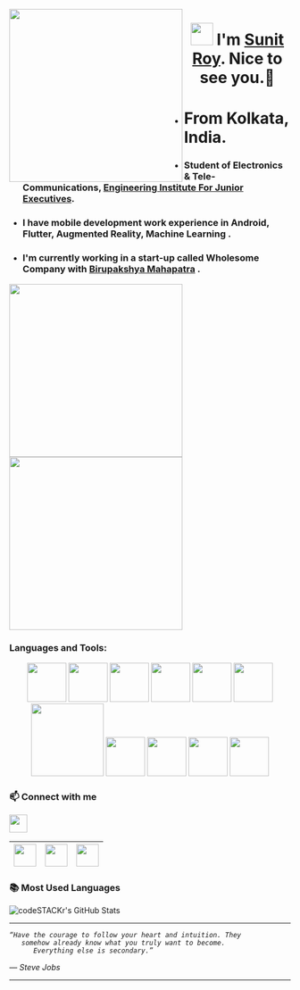 <p>
 <img align="left" src="https://user-images.githubusercontent.com/67560900/107698101-10797e00-6cda-11eb-8357-b7808d66151a.gif" width="310px alt="hellogif">
</p>
<h1 align="center"> <img src="https://raw.githubusercontent.com/ShahriarShafin/ShahriarShafin/main/Assets/hi.gif" width="40px"/> I'm <a href="https://sunitroy2703.github.io/" target="_blank">Sunit Roy</a>. Nice to see you.🤗 </h1>


- # From Kolkata, India.
- ### Student of Electronics & Tele-Communications, <a href="http://eijehowrah.org/" target="_blank">Engineering Institute For Junior Executives</a>.
- ### I have mobile development work experience in Android, Flutter, Augmented Reality, Machine Learning . 
- ### I'm currently working in a start-up called Wholesome Company with  <a href="https://birupakshyamahapatra.com/" target="_blank">Birupakshya Mahapatra</a> .



<p>
 <img align="left"  src="https://user-images.githubusercontent.com/67560900/107701724-4d943f00-6cdf-11eb-8b74-0c16b173d255.gif" width="310px alt="androidgif">
</p>


<p>
 <img align="center" src="https://user-images.githubusercontent.com/67560900/107698382-77973280-6cda-11eb-9d30-5735f2becfdc.gif" width="310px alt="workgif">
</p>



 ### Languages and Tools:
 
<p align="center">
<a href="https://developer.android.com"><img src="https://user-images.githubusercontent.com/67560900/107708789-1bd4a580-6cea-11eb-8299-6787dd5dc2d1.png" width="70"></a>
 <a href="https://java.com/en/"> <img src="https://user-images.githubusercontent.com/67560900/107707714-53425280-6ce8-11eb-81e8-d0c3e2eb51f2.png" width="70"></a>
   <a href="https://kotlinlang.org/"><img src="https://user-images.githubusercontent.com/67560900/107707894-9d2b3880-6ce8-11eb-8dda-9f7332696242.png" width="70"></a>
     <a href="https://developer.android.com/studio"><img src="https://user-images.githubusercontent.com/67560900/107708529-a4067b00-6ce9-11eb-8d70-e780676f0dc0.png" width="70"></a>
  <a href="https://flutter.dev"><img src="https://www.vectorlogo.zone/logos/flutterio/flutterio-icon.svg" width="70"></a>
  <a href="https://firebase.google.com/"><img src="https://www.vectorlogo.zone/logos/firebase/firebase-icon.svg" width="70"></a>
 <a href="https://git-scm.com/"><img src="https://raw.githubusercontent.com/ShahriarShafin/ShahriarShafin/main/Assets/git.gif" width="130"></a>
  <a href="https://dart.dev/"><img src="https://user-images.githubusercontent.com/67560900/107708188-16c32680-6ce9-11eb-99b5-5125dec9ffed.png" width="70"></a>
 <a href="https://developers.google.com/ml-kit"><img src="https://user-images.githubusercontent.com/67560900/107749425-94665100-6d40-11eb-9ed0-e1f2cfbf76b6.png" width="70"></a>
  <a href="https://developers.google.com/ar"><img src="https://user-images.githubusercontent.com/67560900/107708172-0f038200-6ce9-11eb-823a-69bfee591629.png" width="70"></a>
  <a href="https://code.visualstudio.com/"><img src="https://raw.githubusercontent.com/ShahriarShafin/ShahriarShafin/main/Assets/vscode.webp" width="70"></a>
</p>





 ### 📫 Connect with me
 <img align="center" src="https://raw.githubusercontent.com/ShahriarShafin/ShahriarShafin/main/Assets/handshake.gif" height="32px">

 
<a href="mailto:iamsunitroy03@gmail.com"><img src="https://image.flaticon.com/icons/svg/281/281769.svg" width="40"></a>|<a href="https://www.linkedin.com/in/sunit-roy/"><img src="https://cdn2.iconfinder.com/data/icons/social-media-2285/512/1_Linkedin_unofficial_colored_svg-128.png" width="40"></a>|<a href="https://twitter.com/sry_iam"><img src="https://cdn2.iconfinder.com/data/icons/social-media-2285/512/1_Twitter3_colored_svg-128.png" width="40"></a>|
|--|--|--|

 ### 📚 Most Used Languages
  <img align="center" alt="codeSTACKr's GitHub Stats" src="https://github-readme-stats.vercel.app/api/top-langs/?username=SunitRoy2703&layout=compact" />

--- 

<p align="left">
   <i> 
    
    
    “Have the courage to follow your heart and intuition. They 
       somehow already know what you truly want to become.
          Everything else is secondary.”
         
   ― Steve Jobs
  </i>
</p>       

---
